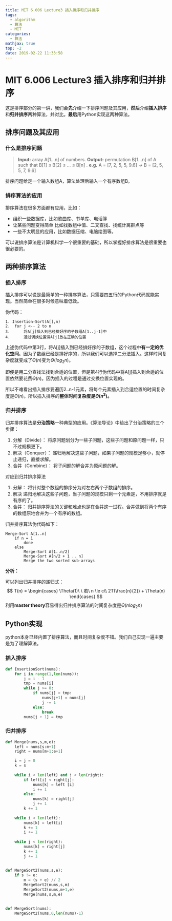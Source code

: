 ```yaml
---
title: MIT 6.006 Lecture3 插入排序和归并排序
tags:
  - algorithm
  - 算法
  - MIT
categories:
  - 算法
mathjax: true
top: -2
date: 2019-02-22 11:33:58
---
```



# MIT 6.006 Lecture3 插入排序和归并排序

这是排序部分的第一讲，我们会**先**介绍一下排序问题及其应用，**然后**介绍**插入排序**和**归并排序**两种算法，并对比。**最后**用Python实现这两种算法。

<!--more-->

## 排序问题及其应用

### 什么是排序问题

>**Input:** 
>	array A[1…n] of numbers.
>**Output:** 
>	permutation B[1…n] of A such that B[1] ≤ B[2] ≤ … ≤ B[n] .
>**e.g.** 
>	A = [7, 2, 5, 5, 9.6] → B = [2, 5, 5, 7, 9.6] 

排序问题给定一个输入数组A，算法处理后输入一个有序数组B。

### 排序算法的应用

排序算法在很多方面都有应用，比如：

* 组织一些数据库，比如歌曲库、书单库、电话簿
* 让某些问题变得简单
  比如找数组中值、二叉查找、找统计离群点等
* 一些不太明显的应用，比如数据压缩、电脑绘图等。

可以说排序算法是计算机科学一个很重要的基础，所以掌握好排序算法是很重要也很必要的。

## 两种排序算法

### 插入排序

插入排序可以说是最简单的一种排序算法，只需要四五行的Python代码就能实现。当然简单在很多时候意味着低效。

伪代码：

```pseudocode
1. Insertion-Sort(A[],n)
2. 	for j <-- 2 to n
3. 		将A[j]插入到已经排好序的子数组A[1..j-1]中
4. 		通过调换位置讲A[j]放在正确的位置
```

上述伪代码中第3行，将A[j]插入到已经排好序的子数组，这个过程中**有一定的优化空间**。因为子数组已经是排好序的，所以我们可以选择二分法插入。这样时间复杂度就变成了$\Theta(n)$变为$\Theta(log_2n)$。

即便是用二分查找法找到合适的位置，但是第4行伪代码中将A[j]插入到合适的位置依然要花费$\Theta(n)$。因为插入的过程是通过交换位置实现的。

所以不难看出插入排序要遍历2..n-1元素，将每个元素插入到合适位置的时间复杂度是$\Theta(n)$。所以插入排序的**整体时间复杂度是$\Theta(n^2)​$。**

### 归并排序

归并排序算法是**分治策略**一种典型的应用。《算法导论》中给出了分治策略的三个步骤：

1. 分解（Divide）：
   将原问题划分为一些子问题，这些子问题和原问题一样，只不过规模更下。
2. 解决（Conquer）：
   递归地解决这些子问题，如果子问题的规模足够小，就停止递归，直接求解。
3. 合并（Combine）：
   将子问题的解合并为原问题的解。

对应到归并排序算法

1. 分解：
   将针对整个数组的排序分为对左右两个子数组的排序。
2. 解决
   递归地解决这些子问题，当子问题的规模只剩一个元素是，不用排序就是有序的了。
3. 合并：
   归并排序算法的关键和难点也是在合并这一过程。合并做到将两个有序的数组原地合并为一个有序的数组。

归并排序算法伪代码如下：

```pseudocode
Merge-Sort A[1..n]
	if n = 1
		done
	else
		Merge-Sort A[1..n/2]
		Merge-Sort A[n/2 + 1 .. n]
		Merge the two sorted sub-arrays
```

**分析：**

可以列出归并排序的递归式：
$$
T(n) = 
\begin{cases}
\Theta(1)\ \ 若\ n \le c\\
2T(\frac{n}{2}) + \Theta(n)
\end{cases}
$$
利用**master theory**容易得出归并排序算法的时间复杂度是$\Theta(nlog_2n)​$

## Python实现

python本身已经内置了排序算法，而且时间复杂度不错。我们自己实现一遍主要是为了理解算法。

### 插入排序

```python
def InsertionSort(nums):
	for i in range(1,len(nums)):
		j = i - 1
		tmp = nums[i]
		while j >= 0:
			if nums[j] > tmp:
				nums[j+1] = nums[j]
				j -= 1
			else:
				break
		nums[j + 1] = tmp
```



### 归并排序

```python
def Merge(nums,s,m,e):
	left = nums[s:m+1]
	right = nums[m+1:e+1]

	i = j = 0
	k = s
	
	while i < len(left) and j < len(right):
		if left[i] < right[j]:
			nums[k] = left [i]
			i += 1
		else:
			nums[k] = right[j]
			j += 1
		k += 1
		
	while i < len(left):
		nums[k] = left[i]
		k += 1
		i += 1
		
	while j < len(right):
		nums[k] = right[j]
		k += 1
		j += 1	
		
		
def MergeSort2(nums,s,e):
	if s != e:
		m = (s + e) // 2
		MergeSort2(nums,s,m)
		MergeSort2(nums,m+1,e)
		Merge(nums,s,m,e)
	
	
def MergeSort(nums):
	MergeSort2(nums,0,len(nums)-1)
```

